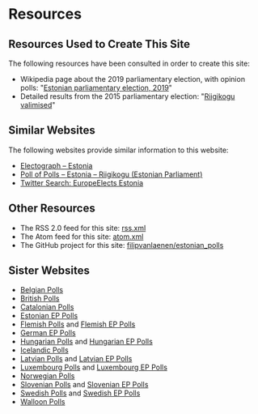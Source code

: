# Resources

## Resources Used to Create This Site

The following resources have been consulted in order to create this site:

+ Wikipedia page about the 2019 parliamentary election, with opinion polls: "[Estonian parliamentary election, 2019](https://en.wikipedia.org/wiki/Estonian_parliamentary_election,_2019#Opinion_polls)"
+ Detailed results from the 2015 parliamentary election: "[Riigikogu valimised](http://rk2015.vvk.ee/voting-results.html)"

## Similar Websites

The following websites provide similar information to this website:

+ [Electograph – Estonia](http://www.electograph.com/search/label/Estonia)
+ [Poll of Polls – Estonia – Riigikogu (Estonian Parliament)](https://pollofpolls.eu/EE)
+ [Twitter Search: EuropeElects Estonia](https://twitter.com/search?f=tweets&vertical=default&q=europeelects%20estonia&src=typd)

## Other Resources

+ The RSS 2.0 feed for this site: [rss.xml](rss.xml)
+ The Atom feed for this site: [atom.xml](atom.xml)
+ The GitHub project for this site: [filipvanlaenen/estonian_polls](https://github.com/filipvanlaenen/estonian_polls)

## Sister Websites

+ [Belgian Polls](https://filipvanlaenen.github.io/belgian_polls/)
+ [British Polls](https://filipvanlaenen.github.io/british_polls/)
+ [Catalonian Polls](https://filipvanlaenen.github.io/catalonian_polls/)
+ [Estonian EP Polls](https://filipvanlaenen.github.io/estonian_ep_polls/)
+ [Flemish Polls](https://filipvanlaenen.github.io/flemish_polls/) and [Flemish EP Polls](https://filipvanlaenen.github.io/flemish_ep_polls/)
+ [German EP Polls](https://filipvanlaenen.github.io/german_ep_polls/)
+ [Hungarian Polls](https://filipvanlaenen.github.io/hungarian_polls/) and [Hungarian EP Polls](https://filipvanlaenen.github.io/hungarian_ep_polls/)
+ [Icelandic Polls](https://filipvanlaenen.github.io/icelandic_polls/)
+ [Latvian Polls](https://filipvanlaenen.github.io/latvian_polls/) and [Latvian EP Polls](https://filipvanlaenen.github.io/latvian_ep_polls/)
+ [Luxembourg Polls](https://filipvanlaenen.github.io/luxembourg_polls/) and [Luxembourg EP Polls](https://filipvanlaenen.github.io/luxembourg_ep_polls/)
+ [Norwegian Polls](https://filipvanlaenen.github.io/norwegian_polls/)
+ [Slovenian Polls](https://filipvanlaenen.github.io/slovenian_polls/) and [Slovenian EP Polls](https://filipvanlaenen.github.io/slovenian_ep_polls/)
+ [Swedish Polls](https://filipvanlaenen.github.io/swedish_polls/) and [Swedish EP Polls](https://filipvanlaenen.github.io/swedish_ep_polls/)
+ [Walloon Polls](https://filipvanlaenen.github.io/walloon_polls/)
